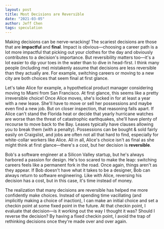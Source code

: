 ```yaml
---
layout: post
title: Most Decisions are Reversible
date: "2021-03-05"
author: Jeff Chen
tags: speculation
---
```


Making decisions can be nerve-wracking! The scariest decisions are those that are **impactful** and **final**. Impact is obvious—choosing a career path is a lot more impactful that picking out your clothes for the day and obviously contributes to a decision's importance. But reversibility matters too—it's a lot easier to dip your toes in the water than to dive in head-first.
I think many people (including me) mistakenly assume that decisions are less reversible than they actually are. For example, switching careers or moving to a new city are both choices that seem final at first glance.

<!-- excerpt -->

Let's take Alice for example, a hypothetical product manager considering moving to Miami from San Francisco. At first glance, this seems like a pretty irreversible choice! Once Alice moves, she's locked in for at least a year with a new lease. She'll have to move or sell her possessions and maybe even find a new job.
But on closer inspection, that reasoning falls apart. If Alice can't stand the Florida heat or decide that yearly hurricane watches are worse than the threat of catastrophic earthquakes, she'll have plenty of recourse to move back to the Bay. Leases typically have clauses allowing you to break them (with a penalty). Possessions can be bought & sold fairly easily on Craigslist, and jobs are often not all that hard to find, especially for white-collar workers like Alice. All in all, Alice's choice isn't as final as she might think at first glance—there's a cost, but her decision is **reversible**.

Bob's a software engineer at a Silicon Valley startup, but he's always harbored a passion for design. He's too scared to make the leap: switching careers feels like a permanent fork in the road. Once again, things aren't as they appear. If Bob doesn't have what it takes to be a designer, Bob can always return to software engineering. Like with Alice, reversing his decision has a cost, but in this case, it's time instead of money.

The realization that many decisions are reversible has helped me more confidently make choices. Instead of spending time vacillating (and implicitly making a choice of inaction), I can make an initial choice and set a checkin point at some fixed point in the future. At that checkin point, I evaluate that decision—is it working out the way I thought it was? Should I reverse the decision? By having a fixed checkin point, I avoid the trap of rethinking decisions once they're made over and over again.
